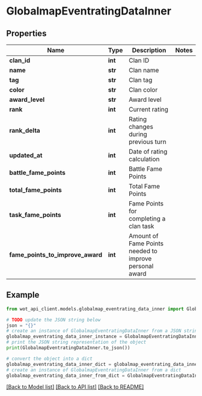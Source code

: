 # GlobalmapEventratingDataInner


## Properties

Name | Type | Description | Notes
------------ | ------------- | ------------- | -------------
**clan_id** | **int** | Clan ID | 
**name** | **str** | Clan name | 
**tag** | **str** | Clan tag | 
**color** | **str** | Clan color | 
**award_level** | **str** | Award level | 
**rank** | **int** | Current rating | 
**rank_delta** | **int** | Rating changes during previous turn | 
**updated_at** | **int** | Date of rating calculation | 
**battle_fame_points** | **int** | Battle Fame Points | 
**total_fame_points** | **int** | Total Fame Points | 
**task_fame_points** | **int** | Fame Points for completing a clan task | 
**fame_points_to_improve_award** | **int** | Amount of Fame Points needed to improve personal award | 

## Example

```python
from wot_api_client.models.globalmap_eventrating_data_inner import GlobalmapEventratingDataInner

# TODO update the JSON string below
json = "{}"
# create an instance of GlobalmapEventratingDataInner from a JSON string
globalmap_eventrating_data_inner_instance = GlobalmapEventratingDataInner.from_json(json)
# print the JSON string representation of the object
print(GlobalmapEventratingDataInner.to_json())

# convert the object into a dict
globalmap_eventrating_data_inner_dict = globalmap_eventrating_data_inner_instance.to_dict()
# create an instance of GlobalmapEventratingDataInner from a dict
globalmap_eventrating_data_inner_from_dict = GlobalmapEventratingDataInner.from_dict(globalmap_eventrating_data_inner_dict)
```
[[Back to Model list]](../README.md#documentation-for-models) [[Back to API list]](../README.md#documentation-for-api-endpoints) [[Back to README]](../README.md)


